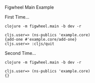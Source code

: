Figwheel Main Example

First Time...

```clojure -m figwheel.main -b dev -r```

    cljs.user=> (ns-publics 'example.core)
    {add-one #'example.core/add-one}
    cljs.user=> :cljs/quit

Second Time...

```clojure -m figwheel.main -b dev -r```

    cljs.user=> (ns-publics 'example.core)
    {}

